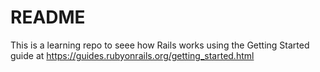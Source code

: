 # README

This is a learning repo to seee how Rails works using the Getting Started guide at
https://guides.rubyonrails.org/getting_started.html

